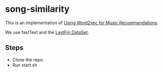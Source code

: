 # song-similarity

This is an implementation of [Using Word2vec for Music Recommendations](https://towardsdatascience.com/using-word2vec-for-music-recommendations-bb9649ac2484).

We use fastText and the [LastFm DataSet](http://mtg.upf.edu/static/datasets/last.fm/lastfm-dataset-1K.tar.gz).

## Steps
* Clone the repo.
* Run start.sh
